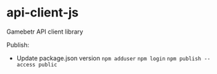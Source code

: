 # api-client-js
Gamebetr API client library

Publish:
- Update package.json version
`npm adduser`
`npm login`
`npm publish --access public`